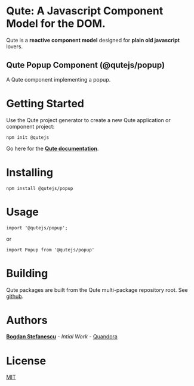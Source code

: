 # Qute: A Javascript Component Model for the DOM.

Qute is a **reactive component model** designed for **plain old javascript** lovers.

## Qute Popup Component (@qutejs/popup)

A Qute component implementing a popup.

# Getting Started

Use the Qute project generator to create a new Qute application or component project:

```
npm init @qutejs
```

Go here for the **[Qute documentation](https://qutejs.org)**.

# Installing

```
npm install @qutejs/popup
```

# Usage

```
import '@qutejs/popup';
```

or

```
import Popup from '@qutejs/popup'
```

# Building

Qute packages are built from the Qute multi-package repository root.
See [github](https://github.com/bstefanescu/qutejs).

# Authors

**[Bogdan Stefanescu](mailto:bogdan@quandora.com)** - *Intial Work* - [Quandora](https://quandora.com)

# License

[MIT](LICENSE)

